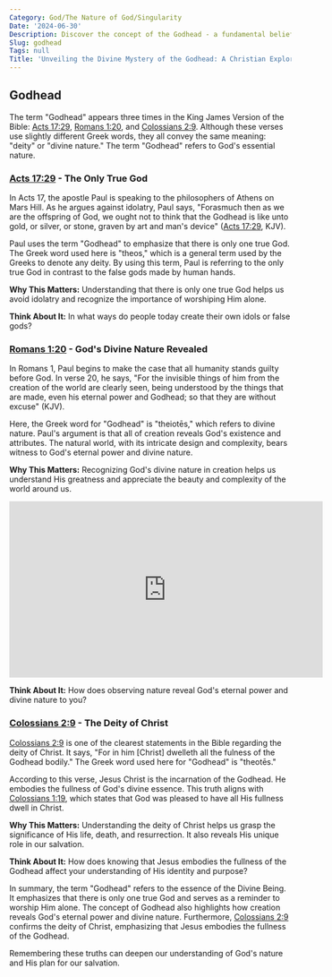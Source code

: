 ```yaml
---
Category: God/The Nature of God/Singularity
Date: '2024-06-30'
Description: Discover the concept of the Godhead - a fundamental belief in many religious traditions, including Christianity, describing the unity of the Father, Son, and Holy Spirit. Explore the theological significance and implications of this divine triune nature.
Slug: godhead
Tags: null
Title: 'Unveiling the Divine Mystery of the Godhead: A Christian Exploration'
---
```


## Godhead

The term "Godhead" appears three times in the King James Version of the Bible: [Acts 17:29](https://www.bibleref.com/Acts/17/Acts-17-29.html), [Romans 1:20](https://www.bibleref.com/Romans/1/Romans-1-20.html), and [Colossians 2:9](https://www.bibleref.com/Colossians/2/Colossians-2-9.html). Although these verses use slightly different Greek words, they all convey the same meaning: "deity" or "divine nature." The term "Godhead" refers to God's essential nature.

### [Acts 17:29](https://www.bibleref.com/Acts/17/Acts-17-29.html) - The Only True God

In Acts 17, the apostle Paul is speaking to the philosophers of Athens on Mars Hill. As he argues against idolatry, Paul says, "Forasmuch then as we are the offspring of God, we ought not to think that the Godhead is like unto gold, or silver, or stone, graven by art and man's device" ([Acts 17:29](https://www.bibleref.com/Acts/17/Acts-17-29.html), KJV).

Paul uses the term "Godhead" to emphasize that there is only one true God. The Greek word used here is "theos," which is a general term used by the Greeks to denote any deity. By using this term, Paul is referring to the only true God in contrast to the false gods made by human hands.

**Why This Matters:** Understanding that there is only one true God helps us avoid idolatry and recognize the importance of worshiping Him alone.

**Think About It:** In what ways do people today create their own idols or false gods?

### [Romans 1:20](https://www.bibleref.com/Romans/1/Romans-1-20.html) - God's Divine Nature Revealed

In Romans 1, Paul begins to make the case that all humanity stands guilty before God. In verse 20, he says, "For the invisible things of him from the creation of the world are clearly seen, being understood by the things that are made, even his eternal power and Godhead; so that they are without excuse" (KJV).

Here, the Greek word for "Godhead" is "theiotēs," which refers to divine nature. Paul's argument is that all of creation reveals God's existence and attributes. The natural world, with its intricate design and complexity, bears witness to God's eternal power and divine nature.

**Why This Matters:** Recognizing God's divine nature in creation helps us understand His greatness and appreciate the beauty and complexity of the world around us.


<iframe width="560" height="315" src="https://www.youtube.com/embed/beiSK3kxh4U" frameborder="0" allow="autoplay; encrypted-media" allowfullscreen></iframe>


**Think About It:** How does observing nature reveal God's eternal power and divine nature to you?

### [Colossians 2:9](https://www.bibleref.com/Colossians/2/Colossians-2-9.html) - The Deity of Christ

[Colossians 2:9](https://www.bibleref.com/Colossians/2/Colossians-2-9.html) is one of the clearest statements in the Bible regarding the deity of Christ. It says, "For in him [Christ] dwelleth all the fulness of the Godhead bodily." The Greek word used here for "Godhead" is "theotēs."

According to this verse, Jesus Christ is the incarnation of the Godhead. He embodies the fullness of God's divine essence. This truth aligns with [Colossians 1:19](https://www.bibleref.com/Colossians/1/Colossians-1-19.html), which states that God was pleased to have all His fullness dwell in Christ.

**Why This Matters:** Understanding the deity of Christ helps us grasp the significance of His life, death, and resurrection. It also reveals His unique role in our salvation.

**Think About It:** How does knowing that Jesus embodies the fullness of the Godhead affect your understanding of His identity and purpose?

In summary, the term "Godhead" refers to the essence of the Divine Being. It emphasizes that there is only one true God and serves as a reminder to worship Him alone. The concept of Godhead also highlights how creation reveals God's eternal power and divine nature. Furthermore, [Colossians 2:9](https://www.bibleref.com/Colossians/2/Colossians-2-9.html) confirms the deity of Christ, emphasizing that Jesus embodies the fullness of the Godhead.

Remembering these truths can deepen our understanding of God's nature and His plan for our salvation.
